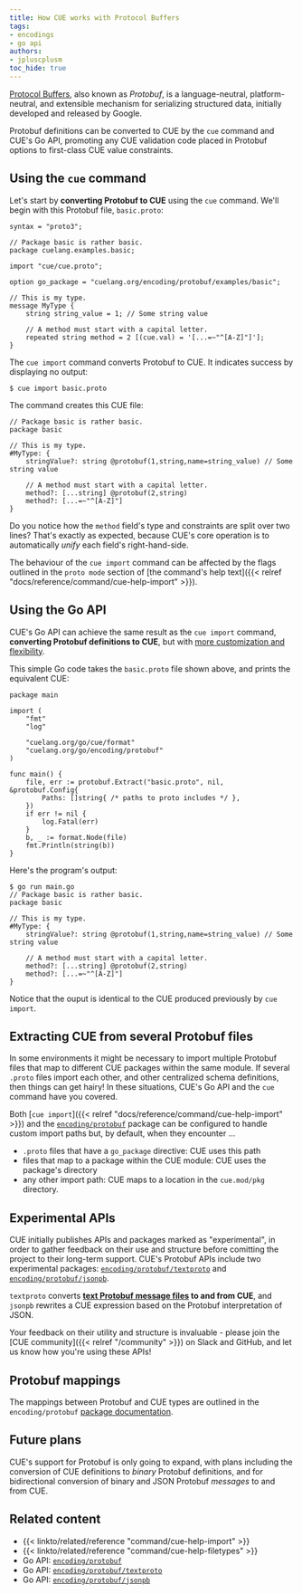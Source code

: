 ```yaml
---
title: How CUE works with Protocol Buffers
tags:
- encodings
- go api
authors:
- jpluscplusm
toc_hide: true
---
```


[Protocol Buffers](https://protobuf.dev/), also known as *Protobuf*, is a
language-neutral, platform-neutral, and extensible mechanism for serializing
structured data, initially developed and released by Google.

Protobuf definitions can be converted to CUE by the `cue` command and CUE's Go
API, promoting any CUE validation code placed in Protobuf options to
first-class CUE value constraints.

<!--more-->

## Using the `cue` command

Let's start by **converting Protobuf to CUE** using the `cue` command.
We'll begin with this Protobuf file, `basic.proto`:

```` { .proto title="basic.proto" }
syntax = "proto3";

// Package basic is rather basic.
package cuelang.examples.basic;

import "cue/cue.proto";

option go_package = "cuelang.org/encoding/protobuf/examples/basic";

// This is my type.
message MyType {
    string string_value = 1; // Some string value

    // A method must start with a capital letter.
    repeated string method = 2 [(cue.val) = '[...=~"^[A-Z]"]'];
}
````

The `cue import` command converts Protobuf to CUE.
It indicates success by displaying no output:

```` { .text title="TERMINAL" data-copy="cue import basic.proto" }
$ cue import basic.proto
````

The command creates this CUE file:

```` { .cue title="basic.cue" }
// Package basic is rather basic.
package basic

// This is my type.
#MyType: {
	stringValue?: string @protobuf(1,string,name=string_value) // Some string value

	// A method must start with a capital letter.
	method?: [...string] @protobuf(2,string)
	method?: [...=~"^[A-Z]"]
}
````

Do you notice how the `method` field's type and constraints are split over two lines?
That's exactly as expected, because CUE's core operation is to automatically
*unify* each field's right-hand-side.

The behaviour of the `cue import` command can be affected by the flags outlined
in the `proto mode` section of
[the command's help text]({{< relref "docs/reference/command/cue-help-import" >}}).

## Using the Go API

CUE's Go API can achieve the same result as the `cue import` command,
**converting Protobuf definitions to CUE**, but with
[more customization and flexibility](https://pkg.go.dev/cuelang.org/go/encoding/protobuf#Config).

This simple Go code takes the `basic.proto` file shown above, and prints the
equivalent CUE:

```` { .go title="main.go" }
package main

import (
	"fmt"
	"log"

	"cuelang.org/go/cue/format"
	"cuelang.org/go/encoding/protobuf"
)

func main() {
	file, err := protobuf.Extract("basic.proto", nil, &protobuf.Config{
		Paths: []string{ /* paths to proto includes */ },
	})
	if err != nil {
		log.Fatal(err)
	}
	b, _ := format.Node(file)
	fmt.Println(string(b))
}
````
Here's the program's output:

```` { .text title="TERMINAL" data-copy="go run main.go" }
$ go run main.go
// Package basic is rather basic.
package basic

// This is my type.
#MyType: {
	stringValue?: string @protobuf(1,string,name=string_value) // Some string value

	// A method must start with a capital letter.
	method?: [...string] @protobuf(2,string)
	method?: [...=~"^[A-Z]"]
}

````

Notice that the ouput is identical to the CUE produced previously by `cue
import`.
## Extracting CUE from several Protobuf files

In some environments it might be necessary to import multiple Protobuf files
that map to different CUE packages within the same module.
If several `.proto` files import each other, and other centralized schema
definitions, then things can get hairy!
In these situations, CUE's Go API and the `cue` command have you covered.

Both [`cue import`]({{< relref "docs/reference/command/cue-help-import" >}}) and the
[`encoding/protobuf`](https://pkg.go.dev/cuelang.org/go/encoding/protobuf)
package can be configured to handle custom import paths but, by default, when
they encounter ...

- `.proto` files that have a `go_package` directive: CUE uses this path
- files that map to a package within the CUE module: CUE uses the package's directory
- any other import path: CUE maps to a location in the `cue.mod/pkg` directory.

## Experimental APIs

CUE initially publishes APIs and packages marked as "experimental", in order to
gather feedback on their use and structure before comitting the project to
their long-term support.
CUE's Protobuf APIs include two experimental packages:
[`encoding/protobuf/textproto`](https://pkg.go.dev/cuelang.org/go/encoding/protobuf/textproto)
and
[`encoding/protobuf/jsonpb`](https://pkg.go.dev/cuelang.org/go/encoding/protobuf/jsonpb).

`textproto` converts
**[text Protobuf message files](https://protobuf.dev/reference/protobuf/textformat-spec/)
to and from CUE**, and `jsonpb` rewrites a CUE expression based on the Protobuf
interpretation of JSON.

Your feedback on their utility and structure is invaluable - please join the
[CUE community]({{< relref "/community" >}}) on Slack and GitHub, and let us
know how you're using these APIs!

## Protobuf mappings

The mappings between Protobuf and CUE types are outlined in the `encoding/protobuf`
[package documentation](https://pkg.go.dev/cuelang.org/go/encoding/protobuf#hdr-Type_Mappings).

## Future plans

CUE's support for Protobuf is only going to expand, with plans including the
conversion of CUE definitions to *binary* Protobuf definitions, and for
bidirectional conversion of binary and JSON Protobuf *messages* to and from
CUE.

## Related content

- {{< linkto/related/reference "command/cue-help-import" >}}
- {{< linkto/related/reference "command/cue-help-filetypes" >}}
- Go API: [`encoding/protobuf`](https://pkg.go.dev/cuelang.org/go/encoding/protobuf)
- Go API: [`encoding/protobuf/textproto`](https://pkg.go.dev/cuelang.org/go/encoding/protobuf/textproto)
- Go API: [`encoding/protobuf/jsonpb`](https://pkg.go.dev/cuelang.org/go/encoding/protobuf/jsonpb)
